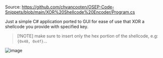 Source: https://github.com/chvancooten/OSEP-Code-Snippets/blob/main/XOR%20Shellcode%20Encoder/Program.cs

Just a simple C# application ported to GUI for ease of use that XOR a shellcode you provide with specified key.

> [!NOTE] make sure to insert only the hex portion of the shellcode, e.g: `{0x48, 0x4f}`... 

![image](https://github.com/user-attachments/assets/85c096b7-0341-4068-95c3-693c28b482b1)
